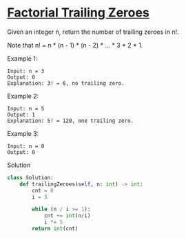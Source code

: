 # [Factorial Trailing Zeroes](https://leetcode.com/problems/factorial-trailing-zeroes/)

Given an integer n, return the number of trailing zeroes in n!.

Note that n! = n * (n - 1) * (n - 2) * ... * 3 * 2 * 1.

Example 1:
```
Input: n = 3
Output: 0
Explanation: 3! = 6, no trailing zero.
```
Example 2:
```
Input: n = 5
Output: 1
Explanation: 5! = 120, one trailing zero.
```
Example 3:
```
Input: n = 0
Output: 0
```
Solution
```python
class Solution:
    def trailingZeroes(self, n: int) -> int:
        cnt = 0
        i = 5

        while (n / i >= 1):
            cnt += int(n/i)
            i *= 5
        return int(cnt)
```
